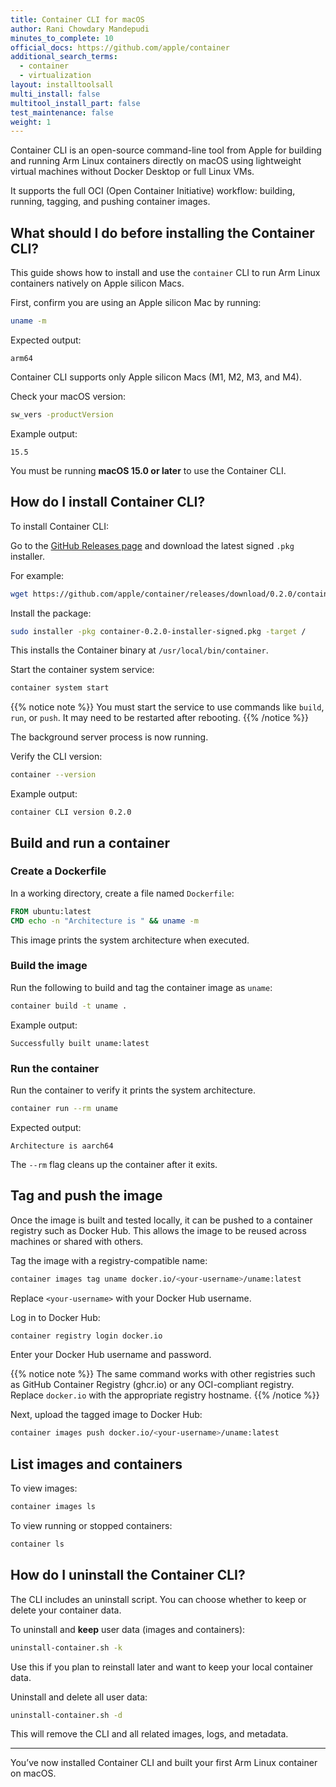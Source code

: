 ```yaml
---
title: Container CLI for macOS
author: Rani Chowdary Mandepudi
minutes_to_complete: 10
official_docs: https://github.com/apple/container
additional_search_terms:
  - container
  - virtualization
layout: installtoolsall
multi_install: false
multitool_install_part: false
test_maintenance: false
weight: 1
---
```


Container CLI is an open-source command-line tool from Apple for building and running Arm Linux containers directly on macOS using lightweight virtual machines without Docker Desktop or full Linux VMs.

It supports the full OCI (Open Container Initiative) workflow: building, running, tagging, and pushing container images.

## What should I do before installing the Container CLI?

This guide shows how to install and use the `container` CLI to run Arm Linux containers natively on Apple silicon Macs.

First, confirm you are using an Apple silicon Mac by running:

```bash
uname -m
```

Expected output:

```output
arm64
```

Container CLI supports only Apple silicon Macs (M1, M2, M3, and M4).

Check your macOS version:

```bash
sw_vers -productVersion
```

Example output:

```output
15.5
```

You must be running **macOS 15.0 or later** to use the Container CLI.

## How do I install Container CLI?

To install Container CLI:

Go to the [GitHub Releases page](https://github.com/apple/container/releases) and download the latest signed `.pkg` installer.

For example:

```bash
wget https://github.com/apple/container/releases/download/0.2.0/container-0.2.0-installer-signed.pkg
```

Install the package:

```bash
sudo installer -pkg container-0.2.0-installer-signed.pkg -target /
```

This installs the Container binary at `/usr/local/bin/container`.

Start the container system service:

```bash
container system start
```

{{% notice note %}}
You must start the service to use commands like `build`, `run`, or `push`. It may need to be restarted after rebooting.
{{% /notice %}}

The background server process is now running. 

Verify the CLI version:

```bash
container --version
```

Example output:

```output
container CLI version 0.2.0
```

## Build and run a container

### Create a Dockerfile

In a working directory, create a file named `Dockerfile`:

```dockerfile
FROM ubuntu:latest
CMD echo -n "Architecture is " && uname -m
```

This image prints the system architecture when executed.

### Build the image

Run the following to build and tag the container image as `uname`:

```bash
container build -t uname .
```

Example output:

```output
Successfully built uname:latest
```

### Run the container

Run the container to verify it prints the system architecture.

```bash
container run --rm uname
```

Expected output:

```output
Architecture is aarch64
```

The `--rm` flag cleans up the container after it exits.

## Tag and push the image

Once the image is built and tested locally, it can be pushed to a container registry such as Docker Hub. This allows the image to be reused across machines or shared with others.

Tag the image with a registry-compatible name:

```bash
container images tag uname docker.io/<your-username>/uname:latest
```

Replace `<your-username>` with your Docker Hub username.

Log in to Docker Hub:

```bash
container registry login docker.io
```

Enter your Docker Hub username and password.

{{% notice note %}}
The same command works with other registries such as GitHub Container Registry (ghcr.io) or any OCI-compliant registry. Replace `docker.io` with the appropriate registry hostname.
{{% /notice %}}

Next, upload the tagged image to Docker Hub:

```bash
container images push docker.io/<your-username>/uname:latest
```

## List images and containers

To view images:

```bash
container images ls
```

To view running or stopped containers:

```bash
container ls
```

## How do I uninstall the Container CLI?

The CLI includes an uninstall script. You can choose whether to keep or delete your container data.

To uninstall and **keep** user data (images and containers):

```bash
uninstall-container.sh -k
```

Use this if you plan to reinstall later and want to keep your local container data.

Uninstall and delete all user data:

```bash
uninstall-container.sh -d
```

This will remove the CLI and all related images, logs, and metadata.

---

You’ve now installed Container CLI and built your first Arm Linux container on macOS.
